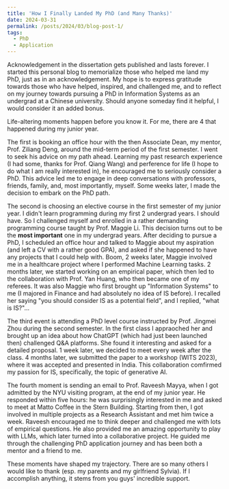 ```yaml
---
title: 'How I Finally Landed My PhD (and Many Thanks)'
date: 2024-03-31
permalink: /posts/2024/03/blog-post-1/
tags:
  - PhD
  - Application
---
```


Acknowledgement in the dissertation gets published and lasts forever. I started this personal blog to memorialize those who helped me land my PhD, just as in an acknowledgement. My hope is to express gratitude towards those who have helped, inspired, and challenged me, and to reflect on my journey towards pursuing a PhD in Information Systems as an undergrad at a Chinese university. Should anyone someday find it helpful, I would consider it an added bonus.

Life-altering moments happen before you know it. For me, there are 4 that happened during my junior year. 

The first is booking an office hour with the then Associate Dean, my mentor, Prof. Ziliang Deng, around the mid-term period of the first semester. I went to seek his advice on my path ahead. Learning my past research experience (I had some, thanks for Prof. Qiang Wang) and perference for life (I hope to do what I am really interested in), he encouraged me to seriously consider a PhD. This advice led me to engage in deep conversations with professors, friends, family, and, most importantly, myself. Some weeks later, I made the decision to embark on the PhD path.

The second is choosing an elective course in the first semester of my junior year. I didn't learn programming during my first 2 undergrad years. I should have. So I challenged myself and enrolled in a rather demanding programming course taught by Prof. Maggie Li. This decision turns out to be the **most important** one in my undergrad years. After deciding to pursue a PhD, I scheduled an office hour and talked to Maggie about my aspiration (and left a CV with a rather good GPA), and asked if she happened to have any projects that I could help with. Boom, 2 weeks later, Maggie involved me in a healthcare project where I performed Machine Learning tasks. 2 months later, we started working on an empirical paper, which then led to the collaboration with Prof. Yan Huang, who then became one of my referees. It was also Maggie who first brought up "Information Systems" to me (I majored in Finance and had absolutely no idea of IS before). I recalled her saying "you should consider IS as a potential field", and I replied, "what is IS?"...

The third event is attending a PhD level course instructed by Prof. Jingmei Zhou during the second semester. In the first class I appraoched her and brought up an idea about how ChatGPT (which had just been launched then) challenged Q&A platforms. She found it interesting and asked for a detailed proposal. 1 week later, we decided to meet every week after the class. 4 months later, we submitted the paper to a workshop (WITS 2023), where it was accepted and presented in India. This collaboration comfirmed my passion for IS, specifically, the topic of generative AI.

The fourth moment is sending an email to Prof. Raveesh Mayya, when I got admitted by the NYU visiting program, at the end of my junior year. He responded within five hours: he was surprisingly interested in me and asked to meet at Matto Coffee in the Stern Building. Starting from then, I got involved in multiple projects as a Research Assistant and met him twice a week. Raveesh encouraged me to think deeper and challenged me with lots of empirical questions. He also provided me an amazing opportunity to play with LLMs, which later turned into a collaborative project. He guided me through the challenging PhD application journey and has been both a mentor and a friend to me.

These moments have shaped my trajectory. There are so many others I would like to thank (esp. my parents and my girlfriend Sylvia). If I accomplish anything, it stems from you guys' incredible support.


